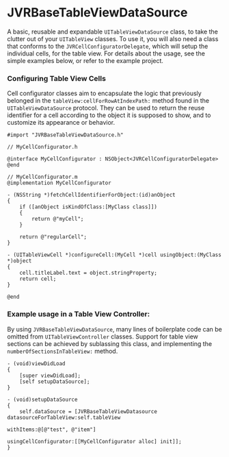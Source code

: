 JVRBaseTableViewDataSource
==========================

A basic, reusable and expandable `UITableViewDataSource` class, to take the clutter out of your `UITableView` classes. To use it, you will also need a class that conforms to the `JVRCellConfiguratorDelegate`, which will setup the individual cells, for the table view. For details about the usage, see the simple examples below, or refer to the example project.

### Configuring Table View Cells
Cell configurator classes aim to encapsulate the logic that previously belonged in the `tableView:cellForRowAtIndexPath:` method found in the `UITableViewDataSource` protocol. They can be used to return the reuse identifier for a cell according to the object it is supposed to show, and to customize its appearance or behavior.

```objc
#import "JVRBaseTableViewDataSource.h"

// MyCellConfigurator.h

@interface MyCellConfigurator : NSObject<JVRCellConfiguratorDelegate>
@end

// MyCellConfigurator.m
@implementation MyCellConfigurator

- (NSString *)fetchCellIdentifierForObject:(id)anObject
{
    if ([anObject isKindOfClass:[MyClass class]])
    {
        return @"myCell";
    }

    return @"regularCell";
}

- (UITableViewCell *)configureCell:(MyCell *)cell usingObject:(MyClass *)object
{
    cell.titleLabel.text = object.stringProperty;
    return cell;
}

@end

```

### Example usage in a Table View Controller:
By using `JVRBaseTableViewDataSource`, many lines of boilerplate code can be omitted from `UITableViewController` classes. Support for table view sections can be achieved by sublassing this class, and implementing the `numberOfSectionsInTableView:` method. 

```objc
- (void)viewDidLoad
{
    [super viewDidLoad];
    [self setupDataSource];
}

- (void)setupDataSource
{
    self.dataSource = [JVRBaseTableViewDatasource datasourceForTableView:self.tableView
                                                               withItems:@[@"test", @"item"]
                                                   usingCellConfigurator:[[MyCellConfigurator alloc] init]];
}
```
